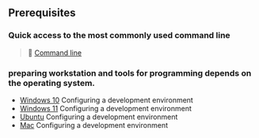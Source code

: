 ## Prerequisites

### Quick access to the most commonly used command line

>📌 [Command line](./Most-used-command-line) 


### preparing workstation and tools for programming depends on the operating system.

- [Windows 10](./Windows-10) Configuring a development environment 
- [Windows 11](./Windows-11) Configuring a development environment
- [Ubuntu](./Ubuntu/README.md) Configuring a development environment
- [Mac](./Mac/README.md) Configuring a development environment  


